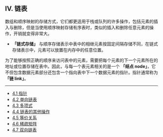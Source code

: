 ## IV. 链表


数组和顺序映射的存储方式，它们都更适用于栈或队列的许多操作，包括元素的插入与删除，但是当使用顺序映射存储有序表时，类似的插入和删除任意元素的操作，开销就变得非常大。

- **「链式存储」** 与顺序存储表示中表中的相继元素按固定间隔存储不同，在链式存储表示中，元素可以放置在内存中的任意位置。
  
为了能够按照正确的顺序来访问表中的元素，需要把每个元素的下一个元素所在的地址或位置存储在表中。因此，与每一个表元素相关的是一个 **「结点 node」**，它不但包含数据元素部分还包含一个指向表中下一个数据元素的指针。指针通常称为 **「链 link」**。


---

* [4.1 指针](4.1-指针.md)
* [4.2 单向链表](4.2-单向链表.md)
* [4.3 多项式](4.3-多项式.md)
* [4.4 链表的其他操作](4.4-链表的其他操作.md)
* [4.5 等价关系](4.5-等价关系.md)
* [4.6 稀疏矩阵](4.6-稀疏矩阵.md)
* [4.7 双向链表](4.7-双向链表.md)
